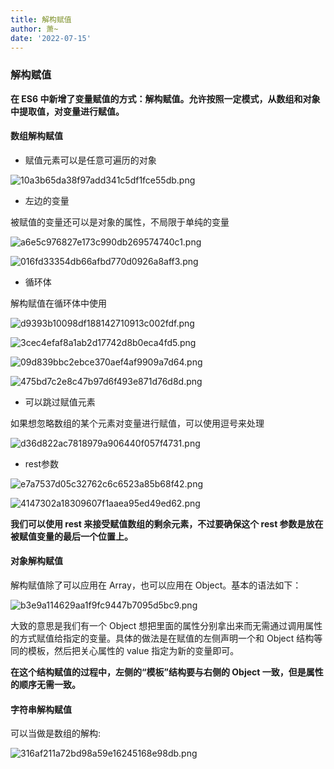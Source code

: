 ```yaml
---
title: 解构赋值
author: 萧~
date: '2022-07-15'
---
```


### 解构赋值

**在 ES6 中新增了变量赋值的方式：解构赋值。允许按照一定模式，从数组和对象中提取值，对变量进行赋值。**

#### 数组解构赋值

-   赋值元素可以是任意可遍历的对象

![10a3b65da38f97add341c5df1fce55db.png](/9085_1.png)

-   左边的变量

被赋值的变量还可以是对象的属性，不局限于单纯的变量

![a6e5c976827e173c990db269574740c1.png](/9087_1.png)

![016fd33354db66afbd770d0926a8aff3.png](/9089_1.png)

-   循环体

解构赋值在循环体中使用

![d9393b10098df188142710913c002fdf.png](/9091_1.png)

![3cec4efaf8a1ab2d17742d8b0eca4fd5.png](/9093_1.png)

![09d839bbc2ebce370aef4af9909a7d64.png](/9095_1.png)

![475bd7c2e8c47b97d6f493e871d76d8d.png](/9097_1.png)

-   可以跳过赋值元素

如果想忽略数组的某个元素对变量进行赋值，可以使用逗号来处理

![d36d822ac7818979a906440f057f4731.png](/9099_1.png)

-   rest参数

![e7a7537d05c32762c6c6523a85b68f42.png](/9101_1.png)

![4147302a18309607f1aaea95ed49ed62.png](/9103_1.png)

**我们可以使用 rest 来接受赋值数组的剩余元素，不过要确保这个 rest 参数是放在被赋值变量的最后一个位置上。**

#### 对象解构赋值

解构赋值除了可以应用在 Array，也可以应用在 Object。基本的语法如下：

![b3e9a114629aa1f9fc9447b7095d5bc9.png](/9105_1.png)

大致的意思是我们有一个 Object 想把里面的属性分别拿出来而无需通过调用属性的方式赋值给指定的变量。具体的做法是在赋值的左侧声明一个和 Object 结构等同的模板，然后把关心属性的 value 指定为新的变量即可。

**在这个结构赋值的过程中，左侧的“模板”结构要与右侧的 Object 一致，但是属性的顺序无需一致。**

#### 字符串解构赋值

可以当做是数组的解构:

![316af211a72bd98a59e16245168e98db.png](/9107_1.png)
